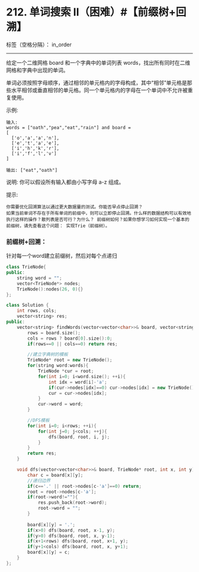 ﻿# 212. 单词搜索 II（困难）#【前缀树+回溯】

标签（空格分隔）： in_order

---
给定一个二维网格 board 和一个字典中的单词列表 words，找出所有同时在二维网格和字典中出现的单词。

单词必须按照字母顺序，通过相邻的单元格内的字母构成，其中“相邻”单元格是那些水平相邻或垂直相邻的单元格。同一个单元格内的字母在一个单词中不允许被重复使用。

示例:

    输入: 
    words = ["oath","pea","eat","rain"] and board =
    [
      ['o','a','a','n'],
      ['e','t','a','e'],
      ['i','h','k','r'],
      ['i','f','l','v']
    ]
    
    输出: ["eat","oath"]

说明:
你可以假设所有输入都由小写字母 a-z 组成。

提示:

    你需要优化回溯算法以通过更大数据量的测试。你能否早点停止回溯？
    如果当前单词不存在于所有单词的前缀中，则可以立即停止回溯。什么样的数据结构可以有效地执行这样的操作？散列表是否可行？为什么？ 前缀树如何？如果你想学习如何实现一个基本的前缀树，请先查看这个问题： 实现Trie（前缀树）。

### 前缀树+回溯：
针对每一个word建立前缀树，然后对每个点递归
```c++
class TrieNode{
public:
    string word = "";
    vector<TrieNode*> nodes;
    TrieNode():nodes(26, 0){}
};

class Solution {
    int rows, cols;
    vector<string> res;
public:
    vector<string> findWords(vector<vector<char>>& board, vector<string>& words) {
        rows = board.size();
        cols = rows ? board[0].size():0;
        if(rows==0 || cols==0) return res;

        //建立字典树的模板
        TrieNode* root = new TrieNode();
        for(string word:words){
            TrieNode *cur = root;
            for(int i=0; i<word.size(); ++i){
                int idx = word[i]-'a';
                if(cur->nodes[idx]==0) cur->nodes[idx] = new TrieNode();
                cur = cur->nodes[idx];
            }
            cur->word = word;
        }

        //DFS模板
        for(int i=0; i<rows; ++i){
            for(int j=0; j<cols; ++j){
                dfs(board, root, i, j);
            }
        }
        return res;
    }

    void dfs(vector<vector<char>>& board, TrieNode* root, int x, int y){
        char c = board[x][y];
        //递归边界
        if(c=='.' || root->nodes[c-'a']==0) return;
        root = root->nodes[c-'a'];
        if(root->word!=""){
            res.push_back(root->word);
            root->word = "";
        }
        
        board[x][y] = '.';
        if(x>0) dfs(board, root, x-1, y);
        if(y>0) dfs(board, root, x, y-1);
        if(x+1<rows) dfs(board, root, x+1, y);
        if(y+1<cols) dfs(board, root, x, y+1);
        board[x][y] = c;
    }  
};
```
